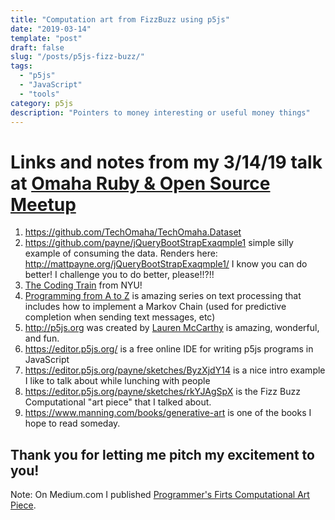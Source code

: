 ```yaml
---
title: "Computation art from FizzBuzz using p5js"
date: "2019-03-14"
template: "post"
draft: false
slug: "/posts/p5js-fizz-buzz/"
tags:
  - "p5js"
  - "JavaScript"
  - "tools"
category: p5js 
description: "Pointers to money interesting or useful money things"
---
```


# Links and notes from my 3/14/19 talk at [Omaha Ruby & Open Source Meetup](https://www.meetup.com/Omaha-Ruby-Meetup/events/xggmrqyzfbsb/)

1. https://github.com/TechOmaha/TechOmaha.Dataset 
2. https://github.com/payne/jQueryBootStrapExaqmple1 simple silly example of consuming the data.  Renders here: http://mattpayne.org/jQueryBootStrapExaqmple1/  I know you can do better!   I challenge you to do better, please!!?!!
3. [The Coding Train](https://www.google.com/search?q=the+coding+train&rlz=1CAHJUL_enUS789US791&oq=the+coding+train&aqs=chrome..69i57j0l5.2271j0j4&sourceid=chrome&ie=UTF-8) from NYU!
4. [Programming from A to Z](https://shiffman.net/a2z/) is amazing series on text processing that includes how to implement a Markov Chain (used for predictive completion when sending text messages, etc)
5. http://p5js.org was created by [Lauren McCarthy](http://lauren-mccarthy.com/teaching/p5-js) is amazing, wonderful, and fun.
6. https://editor.p5js.org/ is a free online IDE for writing p5js programs in JavaScript
7. https://editor.p5js.org/payne/sketches/ByzXjdY14 is a nice intro example I like to talk about while lunching with people
8. https://editor.p5js.org/payne/sketches/rkYJAgSpX is the Fizz Buzz Computational "art piece" that I talked about.
9. https://www.manning.com/books/generative-art is one of the books I hope to read someday.

## Thank you for letting me pitch my excitement to you!


Note: On Medium.com I published 
[Programmer's Firts Computational Art Piece](https://medium.com/@MattPayneOrg/programmers-first-computational-art-piece-a02f3c412606).


